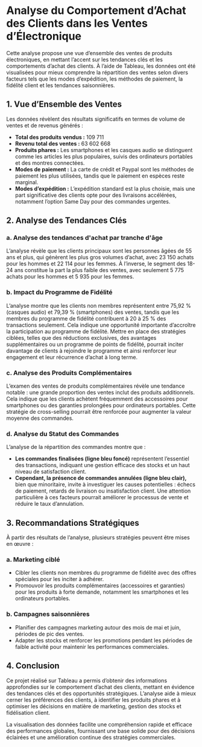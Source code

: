 # Analyse du Comportement d’Achat des Clients dans les Ventes d’Électronique

Cette analyse propose une vue d’ensemble des ventes de produits électroniques, en mettant l’accent sur les tendances clés et les comportements d’achat des clients. À l’aide de Tableau, les données ont été visualisées pour mieux comprendre la répartition des ventes selon divers facteurs tels que les modes d’expédition, les méthodes de paiement, la fidélité client et les tendances saisonnières.

## 1. Vue d’Ensemble des Ventes

Les données révèlent des résultats significatifs en termes de volume de ventes et de revenus générés :

- **Total des produits vendus :** 109 711
- **Revenu total des ventes :** 63 602 668
- **Produits phares :** Les smartphones et les casques audio se distinguent comme les articles les plus populaires, suivis des ordinateurs portables et des montres connectées.
- **Modes de paiement :** La carte de crédit et Paypal sont les méthodes de paiement les plus utilisées, tandis que le paiement en espèces reste marginal.
- **Modes d’expédition :** L’expédition standard est la plus choisie, mais une part significative des clients opte pour des livraisons accélérées, notamment l’option Same Day pour des commandes urgentes.

## 2. Analyse des Tendances Clés

### a. Analyse des tendances d'achat par tranche d'âge

L’analyse révèle que les clients principaux sont les personnes âgées de 55 ans et plus, qui génèrent les plus gros volumes d’achat, avec 23 150 achats pour les hommes et 22 114 pour les femmes. À l’inverse, le segment des 18-24 ans constitue la part la plus faible des ventes, avec seulement 5 775 achats pour les hommes et 5 935 pour les femmes. 

### b. Impact du Programme de Fidélité

L’analyse montre que les clients non membres représentent entre 75,92 % (casques audio) et 79,39 % (smartphones) des ventes, tandis que les membres du programme de fidélité contribuent à 20 à 25 % des transactions seulement.
Cela indique une opportunité importante d’accroître la participation au programme de fidélité. Mettre en place des stratégies ciblées, telles que des réductions exclusives, des avantages supplémentaires ou un programme de points de fidélité, pourrait inciter davantage de clients à rejoindre le programme et ainsi renforcer leur engagement et leur récurrence d’achat à long terme.

### c. Analyse des Produits Complémentaires

L’examen des ventes de produits complémentaires révèle une tendance notable : une grande proportion des ventes inclut des produits additionnels. Cela indique que les clients achètent fréquemment des accessoires pour smartphones ou des garanties prolongées pour ordinateurs portables. Cette stratégie de cross-selling pourrait être renforcée pour augmenter la valeur moyenne des commandes.

### d. Analyse du Statut des Commandes

L’analyse de la répartition des commandes montre que :

- **Les commandes finalisées (ligne bleu foncé)** représentent l’essentiel des transactions, indiquant une gestion efficace des stocks et un haut niveau de satisfaction client.
- **Cependant, la présence de commandes annulées (ligne bleu clair),** bien que minoritaire, invite à investiguer les causes potentielles : échecs de paiement, retards de livraison ou insatisfaction client. Une attention particulière à ces facteurs pourrait améliorer le processus de vente et réduire le taux d’annulation.

## 3. Recommandations Stratégiques

À partir des résultats de l’analyse, plusieurs stratégies peuvent être mises en œuvre :

### a. Marketing ciblé

- Cibler les clients non membres du programme de fidélité avec des offres spéciales pour les inciter à adhérer.
- Promouvoir les produits complémentaires (accessoires et garanties) pour les produits à forte demande, notamment les smartphones et les ordinateurs portables.

### b. Campagnes saisonnières

- Planifier des campagnes marketing autour des mois de mai et juin, périodes de pic des ventes.
- Adapter les stocks et renforcer les promotions pendant les périodes de faible activité pour maintenir les performances commerciales.

## 4. Conclusion

Ce projet réalisé sur Tableau a permis d’obtenir des informations approfondies sur le comportement d’achat des clients, mettant en évidence des tendances clés et des opportunités stratégiques. L’analyse aide à mieux cerner les préférences des clients, à identifier les produits phares et à optimiser les décisions en matière de marketing, gestion des stocks et fidélisation client.

La visualisation des données facilite une compréhension rapide et efficace des performances globales, fournissant une base solide pour des décisions éclairées et une amélioration continue des stratégies commerciales.
